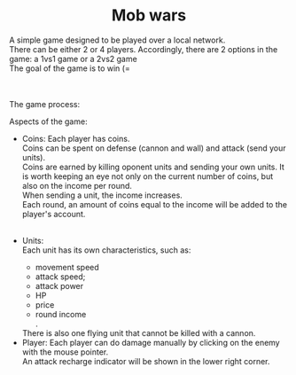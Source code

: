 <h1 align="center"> Mob wars </h1>
A simple game designed to be played over a local network.<br>
There can be either 2 or 4 players. Accordingly, there are 2 options in the game: a 1vs1 game or a 2vs2 game<br>
The goal of the game is to win (=<br>
<br>
<br>

The game process:

Aspects of the game:<br>
<ul>
<li>
Coins:
Each player has coins.<br>Coins can be spent on defense (cannon and wall) and attack (send your units).<br>
Coins are earned by killing oponent units and sending your own units.
It is worth keeping an eye not only on the current number of coins, but also on the income per round.<br>
When sending a unit, the income increases.<br>
Each round, an amount of coins equal to the income will be added to the player's account.
</li>
<br>
<li>

Units:<br>
Each unit has its own characteristics, such as:<br>
<ul>
<li>movement speed</li>
<li>attack speed;<li>attack power</li>
<li>HP</li>
<li>price</li>
<li>round income</li>.
</ul>
There is also one flying unit that cannot be killed with a cannon.
</li>

<li>
Player:
Each player can do damage manually by clicking on the enemy with the mouse pointer.
<br>An attack recharge indicator will be shown in the lower right corner.
</ul>
